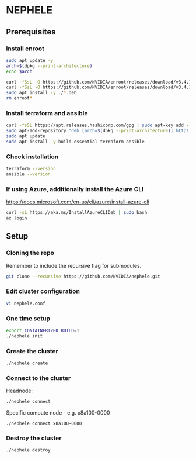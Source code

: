 # NEPHELE

## Prerequisites

### Install enroot
```bash
sudo apt update -y
arch=$(dpkg --print-architecture)
echo $arch

curl -fSsL -O https://github.com/NVIDIA/enroot/releases/download/v3.4.1/enroot_3.4.1-1_${arch}.deb
curl -fSsL -O https://github.com/NVIDIA/enroot/releases/download/v3.4.1/enroot+caps_3.4.1-1_${arch}.deb
sudo apt install -y ./*.deb
rm enroot*
```

### Install terraform and ansible
```bash
curl -fsSL https://apt.releases.hashicorp.com/gpg | sudo apt-key add -
sudo apt-add-repository "deb [arch=$(dpkg --print-architecture)] https://apt.releases.hashicorp.com $(lsb_release -cs) main"
sudo apt update
sudo apt install -y build-essential terraform ansible
```

### Check installation
```bash
terraform --version
ansible --version
```

### If using Azure, additionally install the Azure CLI
https://docs.microsoft.com/en-us/cli/azure/install-azure-cli
```bash
curl -sL https://aka.ms/InstallAzureCLIDeb | sudo bash
az login
```


## Setup

### Cloning the repo
Remember to include the recursive flag for submodules.
```bash
git clone --recursive https://github.com/NVIDIA/nephele.git
```

### Edit cluster configuration
```bash
vi nephele.conf
```

### One time setup
```bash
export CONTAINERIZED_BUILD=1
./nephele init
```

### Create the cluster
```bash
./nephele create
```

### Connect to the cluster
Headnode:
```bash
./nephele connect
```

Specific compute node - e.g. x8a100-0000
```
./nephele connect x8a100-0000
```

### Destroy the cluster
```bash
./nephele destroy
```
